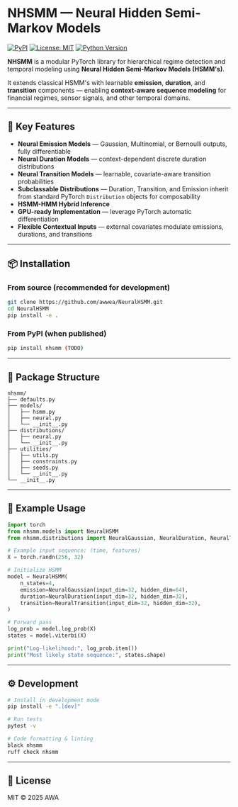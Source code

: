 # NHSMM — Neural Hidden Semi-Markov Models

[![PyPI](https://img.shields.io/pypi/v/nhsmm.svg)](https://pypi.org/project/nhsmm/) [![License: MIT](https://img.shields.io/badge/License-MIT-yellow.svg)](https://opensource.org/licenses/MIT) [![Python Version](https://img.shields.io/badge/python-3.10%2B-blue)](https://www.python.org/)

**NHSMM** is a modular PyTorch library for hierarchical regime detection and temporal modeling using **Neural Hidden Semi-Markov Models (HSMM's)**.  

It extends classical HSMM's with learnable **emission**, **duration**, and **transition** components — enabling **context-aware sequence modeling** for financial regimes, sensor signals, and other temporal domains.

---

## 🚀 Key Features

- **Neural Emission Models** — Gaussian, Multinomial, or Bernoulli outputs, fully differentiable  
- **Neural Duration Models** — context-dependent discrete duration distributions  
- **Neural Transition Models** — learnable, covariate-aware transition probabilities  
- **Subclassable Distributions** — Duration, Transition, and Emission inherit from standard PyTorch `Distribution` objects for composability  
- **HSMM-HMM Hybrid Inference**
- **GPU-ready Implementation** — leverage PyTorch automatic differentiation  
- **Flexible Contextual Inputs** — external covariates modulate emissions, durations, and transitions  

---

## 📦 Installation

### From source (recommended for development)

```bash
git clone https://github.com/awwea/NeuralHSMM.git
cd NeuralHSMM
pip install -e .
```

### From PyPI (when published)

```bash
pip install nhsmm (TODO)
```

---

## 🧩 Package Structure

```
nhsmm/
├── defaults.py
├── models/
│   ├── hsmm.py
│   ├── neural.py
│   └── __init__.py
├── distributions/
│   ├── neural.py
│   └── __init__.py
├── utilities/
│   ├── utils.py
│   ├── constraints.py
│   ├── seeds.py
│   └── __init__.py
└── __init__.py
```

---

## 🧠 Example Usage

```python
import torch
from nhsmm.models import NeuralHSMM
from nhsmm.distributions import NeuralGaussian, NeuralDuration, NeuralTransition

# Example input sequence: (time, features)
X = torch.randn(256, 32)

# Initialize HSMM
model = NeuralHSMM(
    n_states=4,
    emission=NeuralGaussian(input_dim=32, hidden_dim=64),
    duration=NeuralDuration(input_dim=32, hidden_dim=32),
    transition=NeuralTransition(input_dim=32, hidden_dim=32),
)

# Forward pass
log_prob = model.log_prob(X)
states = model.viterbi(X)

print("Log-likelihood:", log_prob.item())
print("Most likely state sequence:", states.shape)
```

---

## ⚙️ Development

```bash
# Install in development mode
pip install -e ".[dev]"

# Run tests
pytest -v

# Code formatting & linting
black nhsmm
ruff check nhsmm
```

---

## 🧾 License

MIT © 2025 AWA
